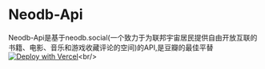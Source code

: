 # Neodb-Api
Neodb-Api是基于neodb.social(一个致力于为联邦宇宙居民提供自由开放互联的书籍、电影、音乐和游戏收藏评论的空间)的API,是豆瓣的最佳平替
[![Deploy with Vercel](https://vercel.com/button)](https://vercel.com/new/clone?repository-url=https%3A%2F%2Fgithub.com%2FMarcusYYDS%2FNeodb-Api&project-name=Neodb-Api&repository-name=Neodb-Api&env=ACCESSTOKEN&envDescription=Enter%20your%20accesstoken%20from%20https%3A%2F%2Feallion.com%2Fneodb_token.)<br/>